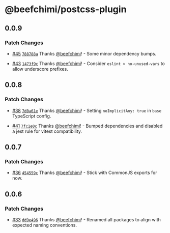 # @beefchimi/postcss-plugin

## 0.0.9

### Patch Changes

- [#45](https://github.com/beefchimi/dev-configs/pull/45) [`788788a`](https://github.com/beefchimi/dev-configs/commit/788788ac78799b9ffd955d1c578fa42e915c40f0) Thanks [@beefchimi](https://github.com/beefchimi)! - Some minor dependency bumps.

* [#43](https://github.com/beefchimi/dev-configs/pull/43) [`1473f9c`](https://github.com/beefchimi/dev-configs/commit/1473f9cc7b3f0293bc8b769474a295aafb46be3b) Thanks [@beefchimi](https://github.com/beefchimi)! - Consider `eslint > no-unused-vars` to allow underscore prefixes.

## 0.0.8

### Patch Changes

- [#38](https://github.com/beefchimi/dev-configs/pull/38) [`7d0a61e`](https://github.com/beefchimi/dev-configs/commit/7d0a61ed2441716e1ab9c8457ba0fee6681d0f98) Thanks [@beefchimi](https://github.com/beefchimi)! - Setting `noImplicitAny: true` in `base` TypeScript config.

* [#41](https://github.com/beefchimi/dev-configs/pull/41) [`7fc1e0c`](https://github.com/beefchimi/dev-configs/commit/7fc1e0c34c212c7ecb04aa16cce67e986304b7b1) Thanks [@beefchimi](https://github.com/beefchimi)! - Bumped dependencies and disabled a jest rule for vitest compatibility.

## 0.0.7

### Patch Changes

- [#36](https://github.com/beefchimi/dev-configs/pull/36) [`454559c`](https://github.com/beefchimi/dev-configs/commit/454559cc5a426daa5acc8bff3aef6548b8d3bb4e) Thanks [@beefchimi](https://github.com/beefchimi)! - Stick with CommonJS exports for now.

## 0.0.6

### Patch Changes

- [#33](https://github.com/beefchimi/dev-configs/pull/33) [`dd9e496`](https://github.com/beefchimi/dev-configs/commit/dd9e496611cea93d2fa1a485454faa3224f57e21) Thanks [@beefchimi](https://github.com/beefchimi)! - Renamed all packages to align with expected naming conventions.
